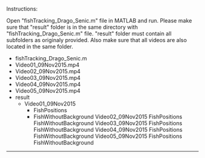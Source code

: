 Instructions:

Open "fishTracking_Drago_Senic.m" file in MATLAB and run. 
Please make sure that "result" folder is in the same directory with 
"fishTracking_Drago_Senic.m" file. "result" folder must contain all
subfolders as originaly provided. Also make sure that all videos are also
located in the same folder.

- fishTracking_Drago_Senic.m
- Video01_09Nov2015.mp4
- Video02_09Nov2015.mp4
- Video03_09Nov2015.mp4
- Video04_09Nov2015.mp4
- Video05_09Nov2015.mp4
- result
	+ Video01_09Nov2015
		+ FishPositions
		+ FishWithoutBackground	
	Video02_09Nov2015
		FishPositions
		FishWithoutBackground
	Video03_09Nov2015
		FishPositions
		FishWithoutBackground
	Video04_09Nov2015
		FishPositions
		FishWithoutBackground
	Video05_09Nov2015
		FishPositions
		FishWithoutBackground
--------------------------------------------------------------------

